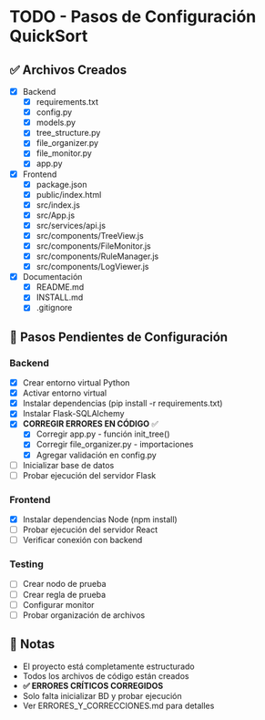 # TODO - Pasos de Configuración QuickSort

## ✅ Archivos Creados

- [x] Backend
  - [x] requirements.txt
  - [x] config.py
  - [x] models.py
  - [x] tree_structure.py
  - [x] file_organizer.py
  - [x] file_monitor.py
  - [x] app.py

- [x] Frontend
  - [x] package.json
  - [x] public/index.html
  - [x] src/index.js
  - [x] src/App.js
  - [x] src/services/api.js
  - [x] src/components/TreeView.js
  - [x] src/components/FileMonitor.js
  - [x] src/components/RuleManager.js
  - [x] src/components/LogViewer.js

- [x] Documentación
  - [x] README.md
  - [x] INSTALL.md
  - [x] .gitignore

## 🔄 Pasos Pendientes de Configuración

### Backend
- [x] Crear entorno virtual Python
- [x] Activar entorno virtual
- [x] Instalar dependencias (pip install -r requirements.txt)
- [x] Instalar Flask-SQLAlchemy
- [x] **CORREGIR ERRORES EN CÓDIGO** ✅
  - [x] Corregir app.py - función init_tree()
  - [x] Corregir file_organizer.py - importaciones
  - [x] Agregar validación en config.py
- [ ] Inicializar base de datos
- [ ] Probar ejecución del servidor Flask

### Frontend
- [x] Instalar dependencias Node (npm install)
- [ ] Probar ejecución del servidor React
- [ ] Verificar conexión con backend

### Testing
- [ ] Crear nodo de prueba
- [ ] Crear regla de prueba
- [ ] Configurar monitor
- [ ] Probar organización de archivos

## 📝 Notas

- El proyecto está completamente estructurado
- Todos los archivos de código están creados
- **✅ ERRORES CRÍTICOS CORREGIDOS**
- Solo falta inicializar BD y probar ejecución
- Ver ERRORES_Y_CORRECCIONES.md para detalles
